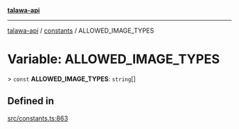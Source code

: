 [**talawa-api**](../../README.md)

***

[talawa-api](../../modules.md) / [constants](../README.md) / ALLOWED\_IMAGE\_TYPES

# Variable: ALLOWED\_IMAGE\_TYPES

\> `const` **ALLOWED\_IMAGE\_TYPES**: `string`[]

## Defined in

[src/constants.ts:863](https://github.com/PalisadoesFoundation/talawa-api/blob/832d310bae30bd8cb45fb1b44f62dd776dccc52f/src/constants.ts#L863)
